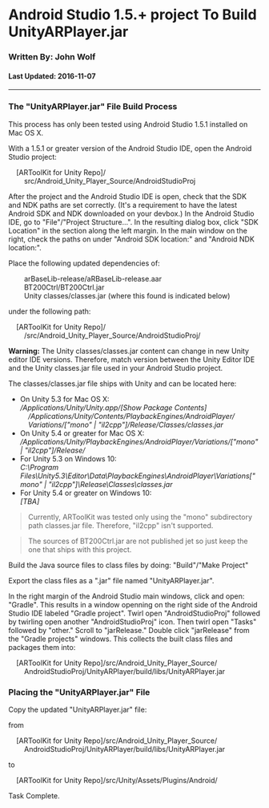# Android Studio 1.5.+ project To Build UnityARPlayer.jar
### Written By: John Wolf
#### Last Updated: 2016-11-07

----

### The "UnityARPlayer.jar" File Build Process

This process has only been tested using Android Studio 1.5.1  installed on Mac OS X.

With a 1.5.1 or greater version of the Android Studio IDE, open the Android Studio project:  

&nbsp;&nbsp;&nbsp;&nbsp;\[ARToolKit for Unity Repo\]/  
&nbsp;&nbsp;&nbsp;&nbsp;&nbsp;&nbsp;&nbsp;&nbsp;src/Android_Unity_Player_Source/AndroidStudioProj

After the project and the Android Studio IDE is open, check that the SDK and NDK paths are set correctly. (It's a requirement to have the latest Android SDK and NDK downloaded on your devbox.) In the Android Studio IDE, go to "File"/"Project Structure...". In the resulting dialog box, click "SDK Location" in the section along the left margin. In the main window on the right, check the paths on under "Android SDK location:" and "Android NDK location:".

Place the following updated dependencies of:

&nbsp;&nbsp;&nbsp;&nbsp;&nbsp;&nbsp;&nbsp;&nbsp;arBaseLib-release/aRBaseLib-release.aar  
&nbsp;&nbsp;&nbsp;&nbsp;&nbsp;&nbsp;&nbsp;&nbsp;BT200Ctrl/BT200Ctrl.jar  
&nbsp;&nbsp;&nbsp;&nbsp;&nbsp;&nbsp;&nbsp;&nbsp;Unity classes/classes.jar (where this found is indicated below)

under the following path:

&nbsp;&nbsp;&nbsp;&nbsp;\[ARToolKit for Unity Repo\]/    
&nbsp;&nbsp;&nbsp;&nbsp;&nbsp;&nbsp;&nbsp;&nbsp;/src/Android_Unity_Player_Source/AndroidStudioProj/

**Warning:** The Unity classes/classes.jar content can change in new Unity editor IDE versions. Therefore, match version between the Unity Editor  IDE and the Unity classes.jar file used in your Android Studio project.

The classes/classes.jar file ships with Unity and can be located here:

- On Unity 5.3 for Mac OS X:  
    */Applications/Unity/Unity.app/\[Show Package Contents\]*  
         *&nbsp;&nbsp;&nbsp;&nbsp;/Applications/Unity/Contents/PlaybackEngines/AndroidPlayer/*  
         *&nbsp;&nbsp;&nbsp;&nbsp;Variations/["mono" | "il2cpp"]/Release/Classes/classes.jar*
 - On Unity 5.4 or greater for Mac OS X:  
    */Applications/Unity/PlaybackEngines/AndroidPlayer/Variations/["mono" | "il2cpp"]/Release/*  
- For Unity 5.3 on Windows 10:  
    *C:\Program Files\Unity5.3\Editor\Data\PlaybackEngines\AndroidPlayer\Variations\["mono" | "il2cpp"]\Release\Classes\classes.jar*  
- For Unity 5.4 or greater on Windows 10:  
    *\[TBA\]*

>Currently, ARToolKit was tested only using the "mono" subdirectory path classes.jar file. Therefore, "il2cpp" isn't supported.

>The sources of BT200Ctrl.jar are not published jet so just keep the one that ships with this project.

Build the Java source files to class files by doing: "Build"/"Make Project"

Export the class files as a ".jar" file named "UnityARPlayer.jar".

In the right margin of the Android Studio main windows, click and open: "Gradle". This results in a window openning on the right side of the Android Studio IDE labeled "Gradle project". Twirl open "AndroidStudioProj" followed by twirling open another "AndroidStudioProj" icon. Then twirl open "Tasks" followed by "other." Scroll to "jarRelease." Double click "jarRelease" from the "Gradle projects" windows.  This collects the built class files and packages them into:

&nbsp;&nbsp;&nbsp;&nbsp;\[ARToolKit for Unity Repo\]/src/Android_Unity_Player_Source/   
&nbsp;&nbsp;&nbsp;&nbsp;&nbsp;&nbsp;&nbsp;&nbsp;AndroidStudioProj/UnityARPlayer/build/libs/UnityARPlayer.jar

### Placing the "UnityARPlayer.jar" File

Copy the updated "UnityARPlayer.jar" file:

from

&nbsp;&nbsp;&nbsp;&nbsp;\[ARToolKit for Unity Repo\]/src/Android_Unity_Player_Source/   
&nbsp;&nbsp;&nbsp;&nbsp;&nbsp;&nbsp;&nbsp;&nbsp;AndroidStudioProj/UnityARPlayer/build/libs/UnityARPlayer.jar

to

&nbsp;&nbsp;&nbsp;&nbsp;\[ARToolKit for Unity Repo\]/src/Unity/Assets/Plugins/Android/

Task Complete.